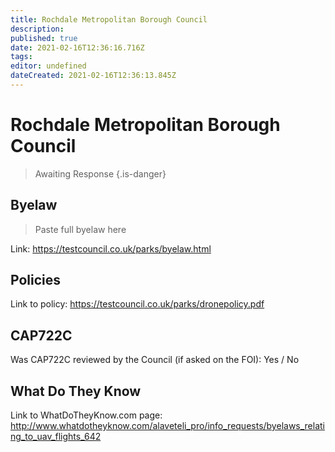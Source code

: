 ```yaml
---
title: Rochdale Metropolitan Borough Council
description: 
published: true
date: 2021-02-16T12:36:16.716Z
tags: 
editor: undefined
dateCreated: 2021-02-16T12:36:13.845Z
---
```


# Rochdale Metropolitan Borough Council
>  Awaiting Response
> {.is-danger}

## Byelaw
> Paste full byelaw here

Link:
https://testcouncil.co.uk/parks/byelaw.html

## Policies
Link to policy:
https://testcouncil.co.uk/parks/dronepolicy.pdf

## CAP722C

Was CAP722C reviewed by the Council (if asked on the FOI): Yes / No

## What Do They Know

Link to WhatDoTheyKnow.com page:
http://www.whatdotheyknow.com/alaveteli_pro/info_requests/byelaws_relating_to_uav_flights_642

